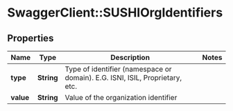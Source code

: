 # SwaggerClient::SUSHIOrgIdentifiers

## Properties
Name | Type | Description | Notes
------------ | ------------- | ------------- | -------------
**type** | **String** | Type of identifier (namespace or domain). E.G. ISNI, ISIL, Proprietary, etc. | 
**value** | **String** | Value of the organization identifier | 


